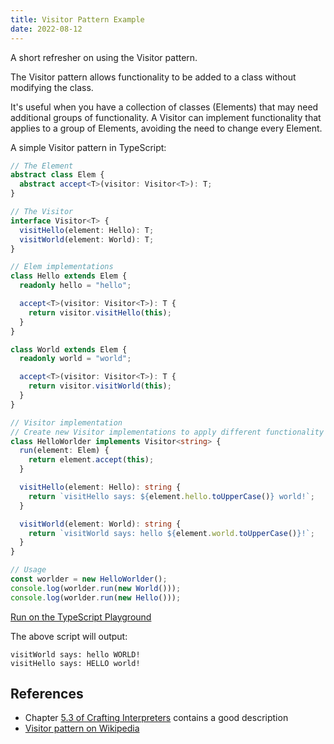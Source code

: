 ```yaml
---
title: Visitor Pattern Example
date: 2022-08-12
---
```


A short refresher on using the Visitor pattern.

The Visitor pattern allows functionality to be added to a class without modifying the class.

It's useful when you have a collection of classes (Elements) that may need additional groups of functionality. A Visitor can implement functionality that applies to a group of Elements, avoiding the need to change every Element.

A simple Visitor pattern in TypeScript:

```ts
// The Element
abstract class Elem {
  abstract accept<T>(visitor: Visitor<T>): T;
}

// The Visitor
interface Visitor<T> {
  visitHello(element: Hello): T;
  visitWorld(element: World): T;
}

// Elem implementations
class Hello extends Elem {
  readonly hello = "hello";

  accept<T>(visitor: Visitor<T>): T {
    return visitor.visitHello(this);
  }
}

class World extends Elem {
  readonly world = "world";

  accept<T>(visitor: Visitor<T>): T {
    return visitor.visitWorld(this);
  }
}

// Visitor implementation
// Create new Visitor implementations to apply different functionality to Elem classes
class HelloWorlder implements Visitor<string> {
  run(element: Elem) {
    return element.accept(this);
  }

  visitHello(element: Hello): string {
    return `visitHello says: ${element.hello.toUpperCase()} world!`;
  }

  visitWorld(element: World): string {
    return `visitWorld says: hello ${element.world.toUpperCase()}!`;
  }
}

// Usage
const worlder = new HelloWorlder();
console.log(worlder.run(new World()));
console.log(worlder.run(new Hello()));
```

[Run on the TypeScript Playground](https://www.typescriptlang.org/play?#code/PTAEBUAsFNQUQDbQLbQHYBcBQBDARgM4YBOOAxhqGQjgQfEsqAN5aij5GkUdlnQAHDAB5wAPgAUANwCWBGRgD2xAFygAanIXLRYgJRrwAbiwBfLFhmZoxAGblYm+UuK6WbULOcAJaAgSKEn4o6Bhqvv6KBhAm7F4KAOrKCAAmQYyhaknEqdHGZhYgDCigMsgCGZg4GDKKaAQW1LT0EQGg0AAeGOgp9IglrOzE0DgpdQgAnqAwkaAAvKAA5DMBix4e5PxCutJaLmpO2q7iee7sQ9AYAK7EaJ57ygB08RitgRiQcnoe5uZYTXRQNlUu0uj0+owzqBhqNxlMAO7JFLzJaInIpNYbPiCETiXbOZQHB7HfSGKEXa63e4E4jPPbAtIfL4-ApYIqHFylcqVDDVWpoNlgADCMO6oDQ0HhGmJXIqISqNTq9CUHAEFSmKRktlsNlCoFsVzQFH5OAQCimKv6TABBGgDRtoDeDJssp59A5Oi4VgA5mIocRDel5WFisg9OToZcbndgqhMI9NjiJEyCHpYqA-nE9m8g3GQ29ol60N6I8NKXcAAYvN6gAg4CYENQAEmYsdCjxWikeSgAqmqbELaNAJHpTKA0akAIQVlkeF4M3OZIFIwskH2lqNUqv0pG1+uN6Z+NottvxicpbuKPsCAdDkemacsv5kJWUc8uhYSqVOpE2Ecmf4lUUJBHgCb0JHfWkAzQCQv2XdERz0b4X3qYDoFAxRwMgx5oNgyVHSPQIkL0IA)

The above script will output:

```
visitWorld says: hello WORLD!
visitHello says: HELLO world!
```

## References

- Chapter [5.3 of Crafting Interpreters](https://craftinginterpreters.com/representing-code.html#working-with-trees) contains a good description
- [Visitor pattern on Wikipedia](https://en.wikipedia.org/wiki/Visitor_pattern)
